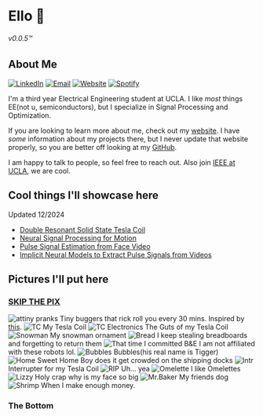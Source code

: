 # Ello 🦇
###### v0.0.5™️

## About Me

[![LinkedIn](https://img.shields.io/badge/LinkedIn-0077B5?style=flat-square&logo=linkedin&logoColor=white)](https://www.linkedin.com/in/sanjitsarda/)
[![Email](https://img.shields.io/badge/Email-D14836?style=flat-square&logo=gmail&logoColor=white)](mailto:sanjitsarda4@gmail.com)
[![Website](https://img.shields.io/badge/Website-FF5722?style=flat-square&logo=google-chrome&logoColor=white)](https://sanjitsarda.com/)
[![Spotify](https://img.shields.io/badge/Spotify-1ED760?style=flat-square&logo=spotify&logoColor=white)](https://open.spotify.com/user/5bc0pbn945ysud6gky5r0uic9)


I'm a third year Electrical Engineering student at UCLA. I like *most* things EE(not u, semiconductors), but I specialize in Signal Processing and Optimization. 

If you are looking to learn more about me, check out my [website](https://sanjitsarda.com/). I have *some* information about my projects there, but I never update that website properly, so you are better off looking at my [GitHub](https://github.com/Sanjit1).

I am happy to talk to people, so feel free to reach out. Also join [IEEE at UCLA](https://discord.gg/UHjbHfpw76), we are cool.


## Cool things I'll showcase here
Updated 12/2024
 - [Double Resonant Solid State Tesla Coil](https://hackaday.io/project/196356-drsstc-1)
 - [Neural Signal Processing for Motion](https://github.com/Sanjit1/NSP-ECE-189-Kao)
 - [Pulse Signal Estimation from Face Video](https://github.com/Sanjit1/PPG-ECE-189-Kadambi)
 - [Implicit Neural Models to Extract Pulse Signals from Videos](https://implicitppg.github.io/)

## Pictures I'll put here
### [SKIP THE PIX](#the-bottom)
![attiny pranks](./media/attiny%20pranks.jpg)
Tiny buggers that rick roll you every 30 mins. Inspired by [this](https://hackaday.io/project/28657/instructions).
![TC](./media/tc.jpg)
My Tesla Coil
![TC Electronics](./media/TCelec.jpg)
The Guts of my Tesla Coil
![Snowman](./media/snowman.jpg)
My snowman ornament
![Bread](./media/bread.jpg)
I keep stealing breadboards and forgetting to return them
![That time I committed B&E](./media/b%20and%20e.jpg) I am not affiliated with these robots lol.
![Bubbles](./media/bubbles%201.jpg)
Bubbles(his real name is Tigger)
![Home Sweet Home](./media/home%20sweet%20home.jpg)
Boy does it get crowded on the shipping docks
![Intr](./media/intr.jpg)
Interrupter for my Tesla Coil
![RIP](./media/keto.jpeg)
Uh... yea
![Omelette](./media/lette.jpg)
I like Omelettes
![Lizzy](./media/lizzy.jpg)
Holy crap why is my face so big
![Mr.Baker](./media/mr.baker.jpg)
My friends dog
![Shrimp](./media/shrimp.jpg)
When I make enough money.

### The Bottom